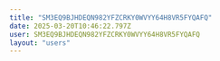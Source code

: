 ```yaml
---
title: "SM3EQ9BJHDEQN982YFZCRKY0WVYY64H8VR5FYQAFQ"
date: 2025-03-20T10:46:22.797Z
user: SM3EQ9BJHDEQN982YFZCRKY0WVYY64H8VR5FYQAFQ
layout: "users"
---
```

    